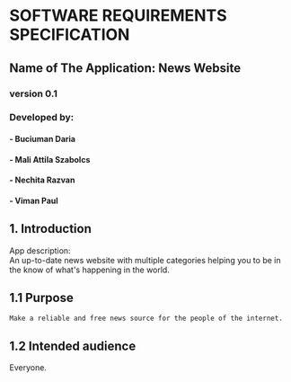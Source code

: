 # SOFTWARE REQUIREMENTS SPECIFICATION
## Name of The Application: News Website
### version 0.1
### Developed by: 
#### - Buciuman Daria
#### - Mali Attila Szabolcs  
#### - Nechita Razvan 
#### - Viman Paul

## 1. Introduction
   App description:  
   An up-to-date news website with multiple categories helping you to be in the know of what's happening in the world.

## 1.1 Purpose
    Make a reliable and free news source for the people of the internet.

## 1.2 Intended audience
   Everyone.